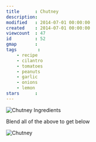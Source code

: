 ```yaml
---
title      : Chutney
description: 
modified   : 2014-07-01 00:00:00
created    : 2014-07-01 00:00:00
viewcount  : 47
id         : 52
gmap       : 
tags        :
    - recipe
    - cilantro
    - tomatoes
    - peanuts
    - garlic
    - onions
    - lemon
stars      : 
---
```


![Chutney Ingredients](chutney_ingredients.jpg)

Blend all of the above to get below

![Chutney](chutney.jpg)
